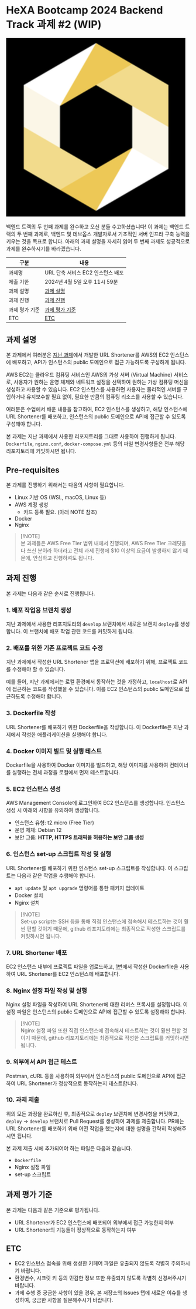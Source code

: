 # HeXA Bootcamp 2024 Backend Track 과제 #2 (WIP)

![Hexa Bootcamp Logo](docs/assets/hexa-bootcamp-logo.png)

백엔드 트랙의 두 번째 과제를 완수하고 오신 분들 수고하셨습니다!
이 과제는 백엔드 트랙의 두 번째 과제로, 백엔드 및 데브옵스 개발자로서 기초적인 서버 인프라 구축 능력을 키우는 것을 목표로 합니다.
아래의 과제 설명을 자세히 읽어 두 번째 과제도 성공적으로 과제를 완수하시기를 바라겠습니다.

구분 | 내용
--- | ---
과제명 | URL 단축 서비스 EC2 인스턴스 배포
제출 기한 | 2024년 4월 5일 오후 11시 59분
과제 설명 | [과제 설명](#과제-설명)
과제 진행 | [과제 진행](#과제-진행)
과제 평가 기준 | [과제 평가 기준](#과제-평가-기준)
ETC | [ETC](#ETC)


## 과제 설명

본 과제에서 여러분은 [지난 과제](https://github.com/01Joseph-Hwang10/url-shortener-template)에서 개발한 URL Shortener를 AWS의 EC2 인스턴스에 배포하고, API가 인스턴스의 public 도메인으로 접근 가능하도록 구성하게 됩니다.

AWS EC2는 클라우드 컴퓨팅 서비스인 AWS의 가상 서버 (Virtual Machine) 서비스로, 사용자가 원하는 운영 체제와 네트워크 설정을 선택하여 원하는 가상 컴퓨팅 머신을 생성하고 사용할 수 있습니다. EC2 인스턴스를 사용하면 사용자는 물리적인 서버를 구입하거나 유지보수할 필요 없이, 필요한 만큼의 컴퓨팅 리소스를 사용할 수 있습니다.

여러분은 수업에서 배운 내용을 참고하여, EC2 인스턴스를 생성하고, 해당 인스턴스에 URL Shortener를 배포하고, 인스턴스의 public 도메인으로 API에 접근할 수 있도록 구성해야 합니다.

본 과제는 지난 과제에서 사용한 리포지토리를 그대로 사용하여 진행하게 됩니다. `Dockerfile`, `nginx.conf`, `docker-compose.yml` 등의 파일 변경사항들은 전부 해당 리포지토리에 커밋하시면 됩니다.

## Pre-requisites

본 과제를 진행하기 위해서는 다음의 사항이 필요합니다.

- Linux 기반 OS (WSL, macOS, Linux 등)
- AWS 계정 생성
  - 카드 등록 필요. (아래 NOTE 참조)
- Docker
- Nginx

> [!NOTE]\
> 본 과제들은 AWS Free Tier 범위 내에서 진행되며, AWS Free Tier 크레딧을 다 쓰신 분이라 하더라고 전체 과제 진행에 $10 이상의 요금이 발생하지 않기 때문에, 안심하고 진행하셔도 됩니다.

## 과제 진행

본 과제는 다음과 같은 순서로 진행됩니다.

### 1. 배포 작업용 브랜치 생성

지난 과제에서 사용한 리포지토리의 `develop` 브랜치에서 새로운 브랜치 `deploy`를 생성합니다. 이 브랜치에 배포 작업 관련 코드를 커밋하게 됩니다.

### 2. 배포를 위한 기존 프로젝트 코드 수정

지난 과제에서 작성한 URL Shortener 앱을 프로덕션에 배포하기 위해, 프로젝트 코드를 수정해야 할 수 있습니다.

예를 들어, 지난 과제에서는 로컬 환경에서 동작하는 것을 가정하고, `localhost`로 API에 접근하는 코드를 작성했을 수 있습니다. 이를 EC2 인스턴스의 public 도메인으로 접근하도록 수정해야 합니다.

### 3. Dockerfile 작성

URL Shortener를 배포하기 위한 Dockerfile을 작성합니다. 
이 Dockerfile은 지난 과제에서 작성한 애플리케이션을 실행해야 합니다.

### 4. Docker 이미지 빌드 및 실행 테스트

Dockerfile을 사용하여 Docker 이미지를 빌드하고, 
해당 이미지를 사용하여 컨테이너를 실행하는 전체 과정을 로컬에서 먼저 테스트합니다.

### 5. EC2 인스턴스 생성

AWS Management Console에 로그인하여 EC2 인스턴스를 생성합니다. 인스턴스 생성 시 아래의 사항을 유의하여 생성합니다.

- 인스턴스 유형: t2.micro (Free Tier)
- 운영 체제: Debian 12
- 보안 그룹: **HTTP, HTTPS 트래픽을 허용하는 보안 그룹 생성**

### 6. 인스턴스 set-up 스크립트 작성 및 실행

URL Shortener를 배포하기 위한 인스턴스 set-up 스크립트를 작성합니다. 이 스크립트는 다음과 같은 작업을 수행해야 합니다.

- `apt update` 및 `apt upgrade` 명령어를 통한 패키지 업데이트
- Docker 설치
- Nginx 설치

> [!NOTE]\
> Set-up script는 SSH 등을 통해 직접 인스턴스에 접속해서 테스트하는 것이 훨씬 편할 것이기 때문에, 
> github 리포지토리에는 최종적으로 작성한 스크립트를 커밋하시면 됩니다.

### 7. URL Shortener 배포

EC2 인스턴스 내부에 프로젝트 파일을 업로드하고, [1번](#1-dockerfile-작성)에서 작성한 Dockerfile을 사용하여 URL Shortener를 EC2 인스턴스에 배포합니다.

### 8. Nginx 설정 파일 작성 및 실행

Nginx 설정 파일을 작성하여 URL Shortener에 대한 리버스 프록시를 설정합니다. 이 설정 파일은 인스턴스의 public 도메인으로 API에 접근할 수 있도록 설정해야 합니다.

> [!NOTE]\
> Nginx 설정 파일 또한 직접 인스턴스에 접속해서 테스트하는 것이 훨씬 편할 것이기 때문에, 
> github 리포지토리에는 최종적으로 작성한 스크립트를 커밋하시면 됩니다.

### 9. 외부에서 API 접근 테스트

Postman, cURL 등을 사용하여 외부에서 인스턴스의 public 도메인으로 API에 접근하여 URL Shortener가 정상적으로 동작하는지 테스트합니다.

### 10. 과제 제출

위의 모든 과정을 완료하신 후, 최종적으로 `deploy` 브랜치에 변경사항을 커밋하고, `deploy` -> `develop` 브랜치로 Pull Request를 생성하여 과제를 제출합니다. PR에는 URL Shortener를 배포하기 위해 어떤 작업을 했는지에 대한 설명을 간략히 작성해주시면 됩니다.

본 과제 제출 시에 추가되어야 하는 파일은 다음과 같습니다.

- `Dockerfile`
- Nginx 설정 파일
- set-up 스크립트

## 과제 평가 기준


본 과제는 다음과 같은 기준으로 평가됩니다.

- URL Shortener가 EC2 인스턴스에 배포되어 외부에서 접근 가능한지 여부
- URL Shortener의 기능들이 정상적으로 동작하는지 여부


## ETC

- EC2 인스턴스 접속을 위해 생성한 키페어 파일은 유출되지 않도록 각별히 주의하시기 바랍니다.
- 환경변수, 시크릿 키 등의 민감한 정보 또한 유출되지 않도록 각별히 신경써주시기 바랍니다.
- 과제 수행 중 궁금한 사항이 있을 경우, 본 저장소의 Issues 탭에 새로운 이슈를 생성하여, 궁금한 사항을 질문해주시기 바랍니다.

